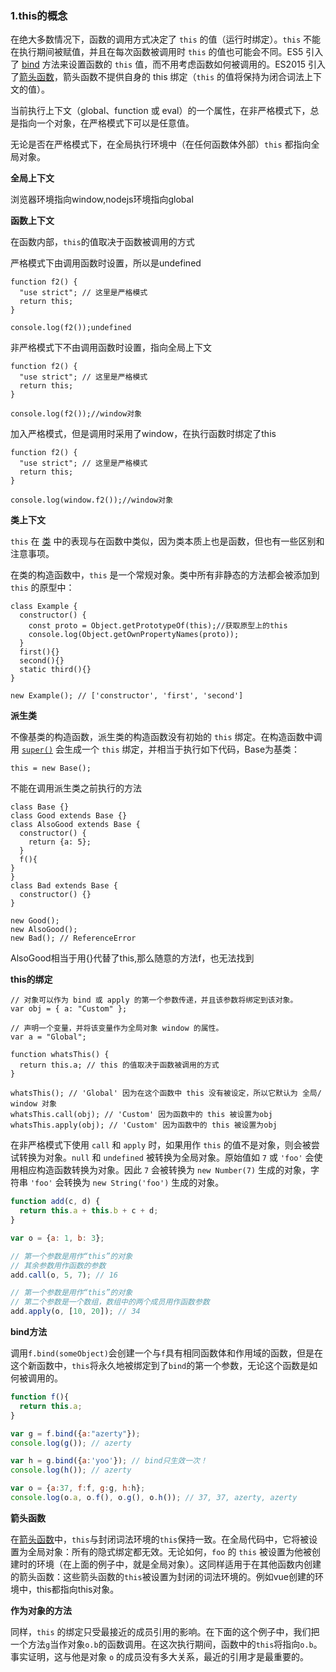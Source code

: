 ### 1.this的概念

在绝大多数情况下，函数的调用方式决定了 `this` 的值（运行时绑定）。`this` 不能在执行期间被赋值，并且在每次函数被调用时 `this` 的值也可能会不同。ES5 引入了 [bind](https://developer.mozilla.org/zh-CN/docs/Web/JavaScript/Reference/Global_Objects/Function/bind) 方法来设置函数的 `this` 值，而不用考虑函数如何被调用的。ES2015 引入了[箭头函数](https://developer.mozilla.org/zh-CN/docs/Web/JavaScript/Reference/Functions/Arrow_functions)，箭头函数不提供自身的 this 绑定（`this` 的值将保持为闭合词法上下文的值）。

当前执行上下文（global、function 或 eval）的一个属性，在非严格模式下，总是指向一个对象，在严格模式下可以是任意值。

无论是否在严格模式下，在全局执行环境中（在任何函数体外部）`this` 都指向全局对象。

**全局上下文**

浏览器环境指向window,nodejs环境指向global

**函数上下文**

在函数内部，`this`的值取决于函数被调用的方式

严格模式下由调用函数时设置，所以是undefined

```
function f2() {
  "use strict"; // 这里是严格模式
  return this;
}

console.log(f2());undefined
```

非严格模式下不由调用函数时设置，指向全局上下文

```
function f2() {
  "use strict"; // 这里是严格模式
  return this;
}

console.log(f2());//window对象
```

加入严格模式，但是调用时采用了window，在执行函数时绑定了this

```
function f2() {
  "use strict"; // 这里是严格模式
  return this;
}

console.log(window.f2());//window对象
```

**类上下文**

`this` 在 [类](https://developer.mozilla.org/zh-CN/docs/Web/JavaScript/Reference/Classes) 中的表现与在函数中类似，因为类本质上也是函数，但也有一些区别和注意事项。

在类的构造函数中，`this` 是一个常规对象。类中所有非静态的方法都会被添加到 `this` 的原型中：

```
class Example {
  constructor() {
    const proto = Object.getPrototypeOf(this);//获取原型上的this
    console.log(Object.getOwnPropertyNames(proto));
  }
  first(){}
  second(){}
  static third(){}
}

new Example(); // ['constructor', 'first', 'second']
```

**派生类**

不像基类的构造函数，派生类的构造函数没有初始的 `this` 绑定。在构造函数中调用 [`super()`](https://developer.mozilla.org/zh-CN/docs/Web/JavaScript/Reference/Operators/super) 会生成一个 `this` 绑定，并相当于执行如下代码，Base为基类：

```
this = new Base();
```

不能在调用派生类之前执行的方法

```
class Base {}
class Good extends Base {}
class AlsoGood extends Base {
  constructor() {
    return {a: 5};
  }
  f(){
}
}
class Bad extends Base {
  constructor() {}
}

new Good();
new AlsoGood();
new Bad(); // ReferenceError
```

AlsoGood相当于用{}代替了this,那么随意的方法f，也无法找到

**this的绑定**

```
// 对象可以作为 bind 或 apply 的第一个参数传递，并且该参数将绑定到该对象。
var obj = { a: "Custom" };

// 声明一个变量，并将该变量作为全局对象 window 的属性。
var a = "Global";

function whatsThis() {
  return this.a; // this 的值取决于函数被调用的方式
}

whatsThis(); // 'Global' 因为在这个函数中 this 没有被设定，所以它默认为 全局/ window 对象
whatsThis.call(obj); // 'Custom' 因为函数中的 this 被设置为obj
whatsThis.apply(obj); // 'Custom' 因为函数中的 this 被设置为obj
```

在非严格模式下使用 `call` 和 `apply` 时，如果用作 `this` 的值不是对象，则会被尝试转换为对象。`null` 和 `undefined` 被转换为全局对象。原始值如 `7` 或 `'foo'` 会使用相应构造函数转换为对象。因此 `7` 会被转换为 `new Number(7)` 生成的对象，字符串 `'foo'` 会转换为 `new String('foo')` 生成的对象。

```javascript
function add(c, d) {
  return this.a + this.b + c + d;
}

var o = {a: 1, b: 3};

// 第一个参数是用作“this”的对象
// 其余参数用作函数的参数
add.call(o, 5, 7); // 16

// 第一个参数是用作“this”的对象
// 第二个参数是一个数组，数组中的两个成员用作函数参数
add.apply(o, [10, 20]); // 34
```

**bind方法**

调用`f.bind(someObject)`会创建一个与`f`具有相同函数体和作用域的函数，但是在这个新函数中，`this`将永久地被绑定到了`bind`的第一个参数，无论这个函数是如何被调用的。

```javascript
function f(){
  return this.a;
}

var g = f.bind({a:"azerty"});
console.log(g()); // azerty

var h = g.bind({a:'yoo'}); // bind只生效一次！
console.log(h()); // azerty

var o = {a:37, f:f, g:g, h:h};
console.log(o.a, o.f(), o.g(), o.h()); // 37, 37, azerty, azerty
```

**箭头函数**

在[箭头函数](https://developer.mozilla.org/zh-CN/docs/Web/JavaScript/Reference/Functions/Arrow_functions)中，`this`与封闭词法环境的`this`保持一致。在全局代码中，它将被设置为全局对象：所有的隐式绑定都无效。无论如何，`foo` 的 `this` 被设置为他被创建时的环境（在上面的例子中，就是全局对象）。这同样适用于在其他函数内创建的箭头函数：这些箭头函数的`this`被设置为封闭的词法环境的。例如vue创建的环境中，this都指向this对象。

**作为对象的方法**

同样，`this` 的绑定只受最接近的成员引用的影响。在下面的这个例子中，我们把一个方法`g`当作对象`o.b`的函数调用。在这次执行期间，函数中的`this`将指向`o.b`。事实证明，这与他是对象 `o` 的成员没有多大关系，最近的引用才是最重要的。
